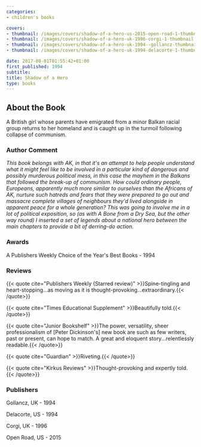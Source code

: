 ```yaml
---
categories:
- children's books

covers:
- thumbnail: /images/covers/shadow-of-a-hero-us-2015-open-road-1-thumbnail.jpg
- thumbnail: /images/covers/shadow-of-a-hero-uk-1996-corgi-1-thumbnail.jpg
- thumbnail: /images/covers/shadow-of-a-hero-uk-1994--gollancz-thumbnail.jpg
- thumbnail: /images/covers/shadow-of-a-hero-uk-1994-delacorte-1-thumbnail.jpg

date: 2017-08-01T01:55:42+01:00
first_published: 1994
subtitle:
title: Shadow of a Hero
type: books
---
```

About the Book
--------------
A British girl whose parents have emigrated from a minor Balkan racial group returns to her homeland and is caught up in the turmoil following collapse of communism.

### Author Comment
_This book belongs with AK, in that it's an attempt to help people understand what it might feel like to be involved in a particular kind of dangerous and possibly murderous political mess, in this case the mayhem in the Balkans that followed the break-up of communism. How could ordinary people, Europeans, apparently much more similar to ourselves than the Africans of AK, nurture such hatreds and fears that they were prepared to go out and massacre complete villages of neighbours they'd lived alongside in apparent peace for a whole generation? This was going to involve me in a lot of political exposition, so (as with A Bone from a Dry Sea, but the other way round) I inserted a set of legends about a national hero between the main chapters to provide a bit of derring-do action._

### Awards
A Publishers Weekly Choice of the Year's Best Books - 1994

### Reviews

{{< quote cite="Publishers Weekly (Starred review)" >}}Spine-tingling and heart-stopping...as moving as it is thought-provoking...extraordinary.{{< /quote>}}

{{< quote cite="Times Educational Supplement" >}}Beautifully told.{{< /quote>}}

{{< quote cite="Junior Bookshelf" >}}The power, versatility, sheer professionalism of [Peter Dickinson's] new book are such as few writers, past or present, can hope to match. A great and eloquent story...relentlessly readable.{{< /quote>}}

{{< quote cite="Guardian" >}}Riveting.{{< /quote>}}

{{< quote cite="Kirkus Reviews" >}}Thought-provoking and expertly told.{{< /quote>}}

### Publishers
Gollancz, UK - 1994

Delacorte, US - 1994

Corgi, UK - 1996

Open Road, US - 2015
